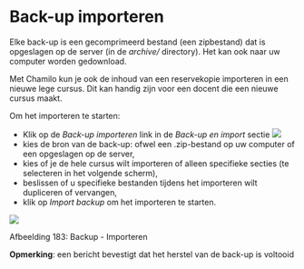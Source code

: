 # Back-up importeren

Elke back-up is een gecomprimeerd bestand \(een zipbestand\) dat is opgeslagen op de server \(in de _archive/_ directory\). Het kan ook naar uw computer worden gedownload.

Met Chamilo kun je ook de inhoud van een reservekopie importeren in een nieuwe lege cursus. Dit kan handig zijn voor een docent die een nieuwe cursus maakt.

Om het importeren te starten:

* Klik op de _Back-up importeren_ link in de _Back-up en import_ sectie ![](../../.gitbook/assets/graphics331%20%283%29.gif)
* kies de bron van de back-up: ofwel een .zip-bestand op uw computer of een opgeslagen op de server,
* kies of je de hele cursus wilt importeren of alleen specifieke secties \(te selecteren in het volgende scherm\),
* beslissen of u specifieke bestanden tijdens het importeren wilt dupliceren of vervangen,
* klik op _Import backup_ om het importeren te starten.

![](../../.gitbook/assets/images251%20%283%29.png)

Afbeelding 183: Backup - Importeren

**Opmerking**: een bericht bevestigt dat het herstel van de back-up is voltooid
